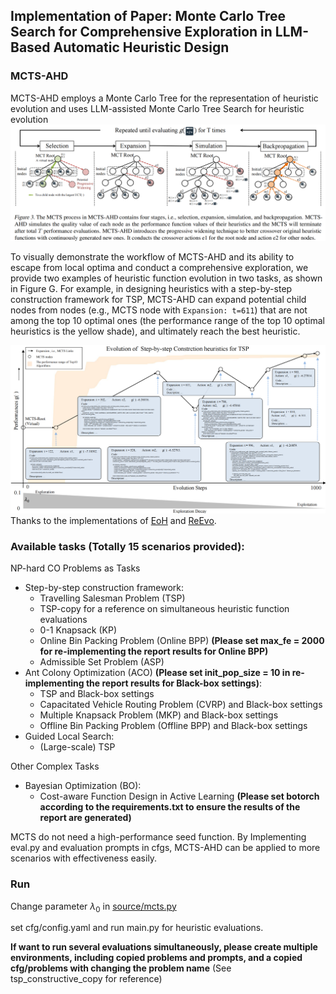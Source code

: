 ## Implementation of Paper: Monte Carlo Tree Search for Comprehensive Exploration in LLM-Based Automatic Heuristic Design


### MCTS-AHD



MCTS-AHD employs a Monte Carlo Tree for the representation of heuristic evolution and uses LLM-assisted Monte Carlo Tree Search for heuristic evolution
![process.png](process.png)

To visually demonstrate the workflow of MCTS-AHD and its ability to escape from local optima and conduct a comprehensive exploration, we provide two examples of heuristic function evolution in two tasks, as shown in Figure G. For example, in designing heuristics with a step-by-step construction framework for TSP, MCTS-AHD can expand potential child nodes from nodes (e.g., MCTS node with ``Expansion: t=611``) that are not among the top 10 optimal ones (the performance range of the top 10 optimal heuristics is the yellow shade), and ultimately reach the best heuristic.

![example.png](example.png)
Thanks to the implementations of [EoH](https://github.com/FeiLiu36/EoH) and [ReEvo](https://github.com/ai4co/reevo).

### Available tasks (Totally 15 scenarios provided):
NP-hard CO Problems as Tasks
* Step-by-step construction framework:
  * Travelling Salesman Problem (TSP)
  * TSP-copy for a reference on simultaneous heuristic function evaluations
  * 0-1 Knapsack (KP)
  * Online Bin Packing Problem (Online BPP) **(Please set max_fe = 2000 for re-implementing the report results for Online BPP)**
  * Admissible Set Problem (ASP)
* Ant Colony Optimization (ACO) **(Please set init_pop_size = 10 in re-implementing the report results for Black-box settings)**:
  * TSP and Black-box settings
  * Capacitated Vehicle Routing Problem (CVRP) and Black-box settings
  * Multiple Knapsack Problem (MKP) and Black-box settings
  * Offline Bin Packing Problem (Offline BPP) and Black-box settings
* Guided Local Search:
  * (Large-scale) TSP
  
Other Complex Tasks
* Bayesian Optimization (BO):
  * Cost-aware Function Design in Active Learning **(Please set botorch according to the requirements.txt to ensure the results of the report are generated)**

MCTS do not need a high-performance seed function. By Implementing eval.py and evaluation prompts in cfgs, MCTS-AHD can be applied to more scenarios with effectiveness easily.


### Run
Change parameter $\lambda_0$ in <a href="source/mcts.py">source/mcts.py</a>

set cfg/config.yaml and run main.py for heuristic evaluations.

**If want to run several evaluations simultaneously, please create multiple environments, including copied problems and prompts, and a copied cfg/problems with changing the problem name** (See tsp_constructive_copy for reference)
